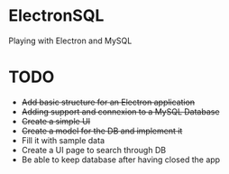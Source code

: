 # ElectronSQL
Playing with Electron and MySQL

# TODO
- ~~Add basic structure for an Electron application~~
- ~~Adding support and connexion to a MySQL Database~~
- ~~Create a simple UI~~
- ~~Create a model for the DB and implement it~~
- Fill it with sample data
- Create a UI page to search through DB
- Be able to keep database after having closed the app
